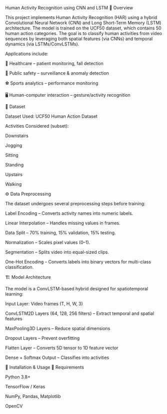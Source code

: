 Human Activity Recognition using CNN and LSTM
📌 Overview

This project implements Human Activity Recognition (HAR) using a hybrid Convolutional Neural Network (CNN) and Long Short-Term Memory (LSTM) architecture.
The model is trained on the UCF50 dataset, which contains 50 human action categories. The goal is to classify human activities from video sequences by leveraging both spatial features (via CNNs) and temporal dynamics (via LSTMs/ConvLSTMs).

Applications include:

🏥 Healthcare – patient monitoring, fall detection

👮 Public safety – surveillance & anomaly detection

⚽ Sports analytics – performance monitoring

🖥 Human-computer interaction – gesture/activity recognition

📂 Dataset

Dataset Used: UCF50 Human Action Dataset

Activities Considered (subset):

Downstairs

Jogging

Sitting

Standing

Upstairs

Walking

⚙ Data Preprocessing

The dataset undergoes several preprocessing steps before training:

Label Encoding – Converts activity names into numeric labels.

Linear Interpolation – Handles missing values in frames.

Data Split – 70% training, 15% validation, 15% testing.

Normalization – Scales pixel values (0–1).

Segmentation – Splits video into equal-sized clips.

One-Hot Encoding – Converts labels into binary vectors for multi-class classification.

🏗 Model Architecture

The model is a ConvLSTM-based hybrid designed for spatiotemporal learning:

Input Layer: Video frames (T, H, W, 3)

ConvLSTM2D Layers (64, 128, 256 filters) – Extract temporal and spatial features

MaxPooling3D Layers – Reduce spatial dimensions

Dropout Layers – Prevent overfitting

Flatten Layer – Converts 5D tensor to 1D feature vector

Dense + Softmax Output – Classifies into activities

🚀 Installation & Usage
🔧 Requirements

Python 3.8+

TensorFlow / Keras

NumPy, Pandas, Matplotlib

OpenCV
